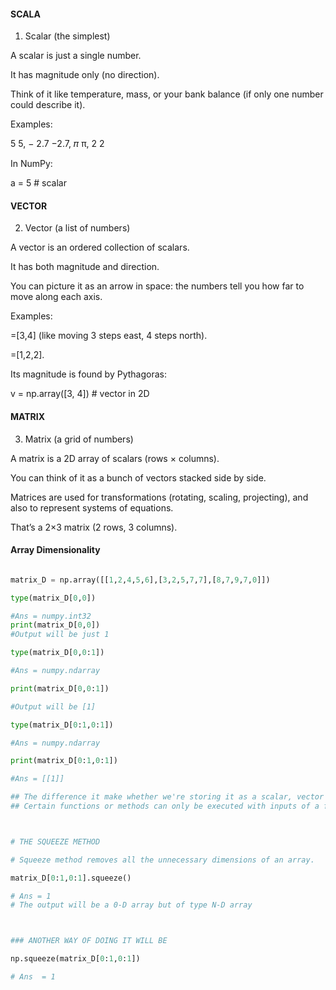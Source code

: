#### SCALA

1. Scalar (the simplest)

A scalar is just a single number.

It has magnitude only (no direction).

Think of it like temperature, mass, or your bank balance (if only one number could describe it).

Examples:

5
5, 
−
2.7
−2.7, 
𝜋
π, 
2
2
	​


In NumPy:

a = 5   # scalar



#### VECTOR

2. Vector (a list of numbers)

A vector is an ordered collection of scalars.

It has both magnitude and direction.

You can picture it as an arrow in space: the numbers tell you how far to move along each axis.

Examples:


=[3,4] (like moving 3 steps east, 4 steps north).


=[1,2,2].

Its magnitude is found by Pythagoras:


v = np.array([3, 4])   # vector in 2D


#### MATRIX


3. Matrix (a grid of numbers)

A matrix is a 2D array of scalars (rows × columns).

You can think of it as a bunch of vectors stacked side by side.

Matrices are used for transformations (rotating, scaling, projecting), and also to represent systems of equations.


That’s a 2×3 matrix (2 rows, 3 columns).


#### Array Dimensionality

```python

matrix_D = np.array([[1,2,4,5,6],[3,2,5,7,7],[8,7,9,7,0]])

type(matrix_D[0,0])

#Ans = numpy.int32
print(matrix_D[0,0])
#Output will be just 1

type(matrix_D[0,0:1])

#Ans = numpy.ndarray

print(matrix_D[0,0:1])

#Output will be [1]

type(matrix_D[0:1,0:1])

#Ans = numpy.ndarray

print(matrix_D[0:1,0:1])

#Ans = [[1]]

## The difference it make whether we're storing it as a scalar, vector or matrix.
## Certain functions or methods can only be executed with inputs of a fixed size



# THE SQUEEZE METHOD

# Squeeze method removes all the unnecessary dimensions of an array.

matrix_D[0:1,0:1].squeeze()

# Ans = 1
# The output will be a 0-D array but of type N-D array



### ANOTHER WAY OF DOING IT WILL BE 

np.squeeze(matrix_D[0:1,0:1])

# Ans  = 1 
````